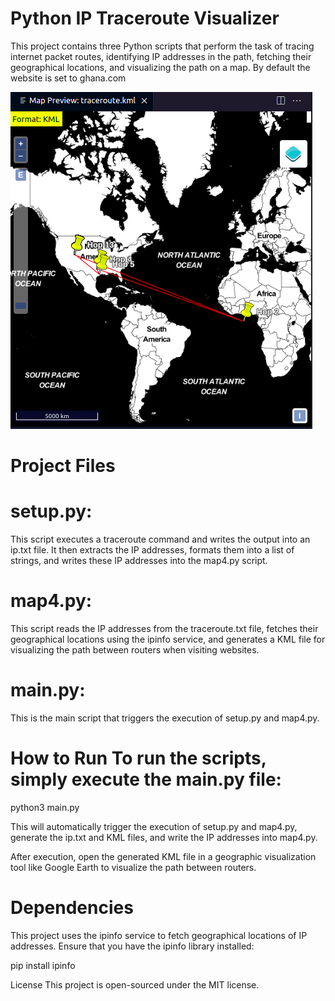 # Python IP Traceroute Visualizer

This project contains three Python scripts that perform the task of tracing internet packet routes, identifying IP addresses in the path, fetching their geographical locations, and visualizing the path on a map. By default the website is set to ghana.com

![Alt text](tracemap.png)

# Project Files 
# setup.py: 
This script executes a traceroute command and writes the output into an ip.txt file. It then extracts the IP addresses, formats them into a list of strings, and writes these IP addresses into the map4.py script.

# map4.py: 
This script reads the IP addresses from the traceroute.txt file, fetches their geographical locations using the ipinfo service, and generates a KML file for visualizing the path between routers when visiting websites.

# main.py: 
This is the main script that triggers the execution of setup.py and map4.py.

# How to Run To run the scripts, simply execute the main.py file:

python3 main.py

This will automatically trigger the execution of setup.py and map4.py, generate the ip.txt and KML files, and write the IP addresses into map4.py.

After execution, open the generated KML file in a geographic visualization tool like Google Earth to visualize the path between routers.

# Dependencies 
This project uses the ipinfo service to fetch geographical locations of IP addresses. Ensure that you have the ipinfo library installed:

pip install ipinfo

License This project is open-sourced under the MIT license.